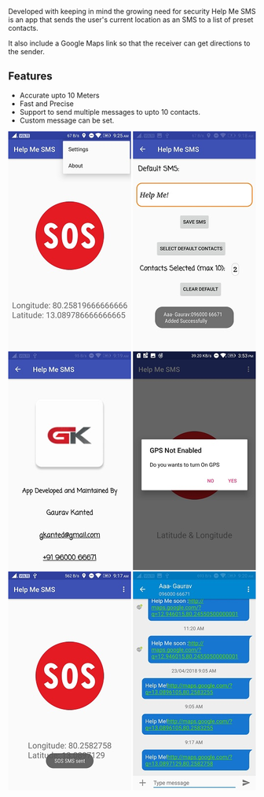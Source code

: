 
Developed with keeping in mind the growing need for security Help Me SMS is an app that sends the user's current location as an SMS to a list of preset contacts. 

It also include a Google Maps link so that the receiver can get directions to the sender.

## Features
- Accurate upto 10 Meters
- Fast and Precise
- Support to send multiple messages to upto 10 contacts.
- Custom message can be set.


![SS1](https://raw.githubusercontent.com/GauravKanted/Help-Me-SMS/master/Screenshots/SS1.jpg)  ![](/Screenshots/SS2.jpg)  ![](/Screenshots/SS3.jpg)
![](/Screenshots/SS4.jpg)  ![](/Screenshots/SS5.jpg)  ![](/Screenshots/SS6.jpg)





